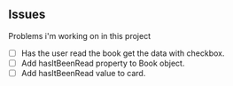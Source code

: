 ## Issues

Problems i'm working on in this project

- [ ] Has the user read the book get the data with checkbox.
- [ ] Add hasItBeenRead property to Book object.
- [ ] Add hasItBeenRead value to card.
